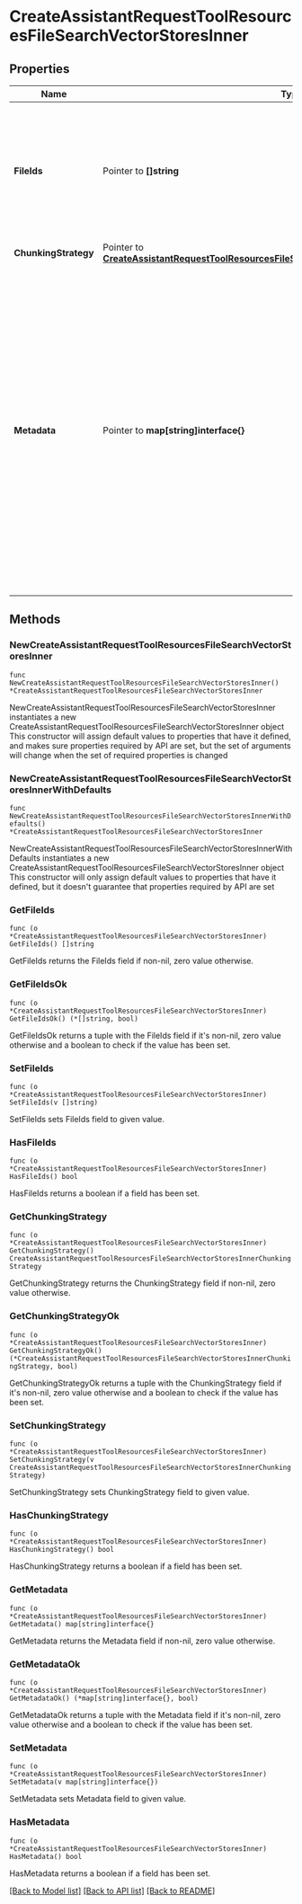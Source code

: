 # CreateAssistantRequestToolResourcesFileSearchVectorStoresInner

## Properties

Name | Type | Description | Notes
------------ | ------------- | ------------- | -------------
**FileIds** | Pointer to **[]string** | A list of [file](/docs/api-reference/files) IDs to add to the vector store. There can be a maximum of 10000 files in a vector store.  | [optional] 
**ChunkingStrategy** | Pointer to [**CreateAssistantRequestToolResourcesFileSearchVectorStoresInnerChunkingStrategy**](CreateAssistantRequestToolResourcesFileSearchVectorStoresInnerChunkingStrategy.md) |  | [optional] 
**Metadata** | Pointer to **map[string]interface{}** | Set of 16 key-value pairs that can be attached to a vector store. This can be useful for storing additional information about the vector store in a structured format. Keys can be a maximum of 64 characters long and values can be a maxium of 512 characters long.  | [optional] 

## Methods

### NewCreateAssistantRequestToolResourcesFileSearchVectorStoresInner

`func NewCreateAssistantRequestToolResourcesFileSearchVectorStoresInner() *CreateAssistantRequestToolResourcesFileSearchVectorStoresInner`

NewCreateAssistantRequestToolResourcesFileSearchVectorStoresInner instantiates a new CreateAssistantRequestToolResourcesFileSearchVectorStoresInner object
This constructor will assign default values to properties that have it defined,
and makes sure properties required by API are set, but the set of arguments
will change when the set of required properties is changed

### NewCreateAssistantRequestToolResourcesFileSearchVectorStoresInnerWithDefaults

`func NewCreateAssistantRequestToolResourcesFileSearchVectorStoresInnerWithDefaults() *CreateAssistantRequestToolResourcesFileSearchVectorStoresInner`

NewCreateAssistantRequestToolResourcesFileSearchVectorStoresInnerWithDefaults instantiates a new CreateAssistantRequestToolResourcesFileSearchVectorStoresInner object
This constructor will only assign default values to properties that have it defined,
but it doesn't guarantee that properties required by API are set

### GetFileIds

`func (o *CreateAssistantRequestToolResourcesFileSearchVectorStoresInner) GetFileIds() []string`

GetFileIds returns the FileIds field if non-nil, zero value otherwise.

### GetFileIdsOk

`func (o *CreateAssistantRequestToolResourcesFileSearchVectorStoresInner) GetFileIdsOk() (*[]string, bool)`

GetFileIdsOk returns a tuple with the FileIds field if it's non-nil, zero value otherwise
and a boolean to check if the value has been set.

### SetFileIds

`func (o *CreateAssistantRequestToolResourcesFileSearchVectorStoresInner) SetFileIds(v []string)`

SetFileIds sets FileIds field to given value.

### HasFileIds

`func (o *CreateAssistantRequestToolResourcesFileSearchVectorStoresInner) HasFileIds() bool`

HasFileIds returns a boolean if a field has been set.

### GetChunkingStrategy

`func (o *CreateAssistantRequestToolResourcesFileSearchVectorStoresInner) GetChunkingStrategy() CreateAssistantRequestToolResourcesFileSearchVectorStoresInnerChunkingStrategy`

GetChunkingStrategy returns the ChunkingStrategy field if non-nil, zero value otherwise.

### GetChunkingStrategyOk

`func (o *CreateAssistantRequestToolResourcesFileSearchVectorStoresInner) GetChunkingStrategyOk() (*CreateAssistantRequestToolResourcesFileSearchVectorStoresInnerChunkingStrategy, bool)`

GetChunkingStrategyOk returns a tuple with the ChunkingStrategy field if it's non-nil, zero value otherwise
and a boolean to check if the value has been set.

### SetChunkingStrategy

`func (o *CreateAssistantRequestToolResourcesFileSearchVectorStoresInner) SetChunkingStrategy(v CreateAssistantRequestToolResourcesFileSearchVectorStoresInnerChunkingStrategy)`

SetChunkingStrategy sets ChunkingStrategy field to given value.

### HasChunkingStrategy

`func (o *CreateAssistantRequestToolResourcesFileSearchVectorStoresInner) HasChunkingStrategy() bool`

HasChunkingStrategy returns a boolean if a field has been set.

### GetMetadata

`func (o *CreateAssistantRequestToolResourcesFileSearchVectorStoresInner) GetMetadata() map[string]interface{}`

GetMetadata returns the Metadata field if non-nil, zero value otherwise.

### GetMetadataOk

`func (o *CreateAssistantRequestToolResourcesFileSearchVectorStoresInner) GetMetadataOk() (*map[string]interface{}, bool)`

GetMetadataOk returns a tuple with the Metadata field if it's non-nil, zero value otherwise
and a boolean to check if the value has been set.

### SetMetadata

`func (o *CreateAssistantRequestToolResourcesFileSearchVectorStoresInner) SetMetadata(v map[string]interface{})`

SetMetadata sets Metadata field to given value.

### HasMetadata

`func (o *CreateAssistantRequestToolResourcesFileSearchVectorStoresInner) HasMetadata() bool`

HasMetadata returns a boolean if a field has been set.


[[Back to Model list]](../README.md#documentation-for-models) [[Back to API list]](../README.md#documentation-for-api-endpoints) [[Back to README]](../README.md)


